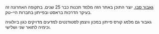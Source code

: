 [גאבור סבו](https://szabgab.com/), יוצר התוכן באתר הזה מלמד תכנות כבר 25 שנים. בתקופה האחרונה זה בעיקר הדרכות בראסט ובפייתון בחברות היי-טק.

גאבור גם מלמג קורס פייתון במכון וויצמן לסטודנטים למדעים מדויקים כגון ביולוגיה וכימיה  לתואר שני ושלישי.


